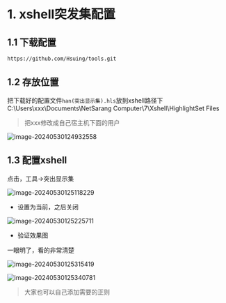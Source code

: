 # 1. xshell突发集配置

## 1.1 下载配置

```bash
https://github.com/Hsuing/tools.git
```

## 1.2 存放位置

把下载好的配置文件`han(突出显示集).hls`放到xshell路径下C:\Users\xxx\Documents\NetSarang Computer\7\Xshell\HighlightSet Files

> 把xxx修改成自己宿主机下面的用户

![image-20240530124932558](https://nnaigos.oss-cn-hangzhou.aliyuncs.com/imgs/202405301249212.png)

## 1.3 配置xshell

点击，工具->突出显示集

![image-20240530125118229](https://nnaigos.oss-cn-hangzhou.aliyuncs.com/imgs/202405301251113.png)

* 设置为当前，之后关闭

![image-20240530125225711](https://nnaigos.oss-cn-hangzhou.aliyuncs.com/imgs/202405301252456.png)



* 验证效果图

一眼明了，看的非常清楚

![image-20240530125315419](https://nnaigos.oss-cn-hangzhou.aliyuncs.com/imgs/202405301253975.png)

![image-20240530125340781](https://nnaigos.oss-cn-hangzhou.aliyuncs.com/imgs/202405301253820.png)

> 大家也可以自己添加需要的正则

